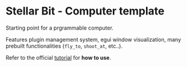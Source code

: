 # Stellar Bit - Computer template

Starting point for a prgrammable computer.

Features plugin management system, egui window visualization, many prebuilt functionalities (`fly_to`, `shoot_at`, etc..).

Refer to the official [tutorial](https://stellar-bit.com/tutorial) for **how to use**.




